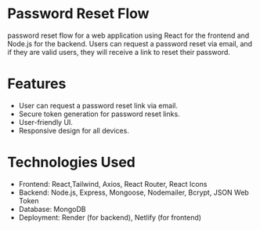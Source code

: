# Password Reset Flow

password reset flow for a web application using React for the frontend and Node.js for the backend. Users can request a password reset via email, and if they are valid users, they will receive a link to reset their password.

# Features

- User can request a password reset link via email.
- Secure token generation for password reset links.
- User-friendly UI.
- Responsive design for all devices.

# Technologies Used

- Frontend: React,Tailwind, Axios, React Router, React Icons
- Backend: Node.js, Express, Mongoose, Nodemailer, Bcrypt, JSON Web Token
- Database: MongoDB
- Deployment: Render (for backend), Netlify (for frontend)